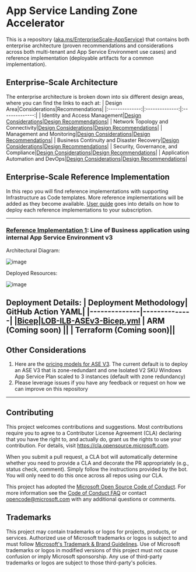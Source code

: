 # App Service Landing Zone Accelerator

This is a repository ([aka.ms/EnterpriseScale-AppService](https://aka.ms/EnterpriseScale-AppService)) that contains both enterprise architecture (proven recommendations and considerations across both multi-tenant and App Service Environment use cases) and reference implementation (deployable artifacts for a common implementation). 

## Enterprise-Scale Architecture
The enterprise architecture is broken down into six different design areas, where you can find the links to each at:
| Design Area|Considerations|Recommendations|
|:--------------:|:--------------:|:--------------:|
| Identity and Access Management|[Design Considerations](/docs/Design-Areas/identity-access-mgmt.md#design-considerations)|[Design Recommendations](/docs/Design-Areas/identity-access-mgmt.md#design-recommendations)|
| Network Topology and Connectivity|[Design Considerations](/docs/Design-Areas/networking.md#design-considerations)|[Design Recommendations](/docs/Design-Areas/networking.md#design-recommendations)|
| Management and Monitoring|[Design Considerations](/docs/Design-Areas/mgmt-monitoring.md#design-consideration)|[Design Recommendations](/docs/Design-Areas/mgmt-monitoring.md#design-recommendation)|
| Business Continuity and Disaster Recovery|[Design Considerations](/docs/Design-Areas/BCDR.md#design-considerations)|[Design Recommendations](/docs/Design-Areas/BCDR.md#design-recommendations)|
| Security, Governance, and Compliance|[Design Considerations](/docs/Design-Areas/security-governance-compliance.md#design-considerations)|[Design Recommendations](/docs/Design-Areas/security-governance-compliance.md#design-recommendations)|
| Application Automation and DevOps|[Design Considerations](/docs/Design-Areas/automation-devops.md#design-considerations)|[Design Recommendations](/docs/Design-Areas/automation-devops.md#design-recommendations)|

## Enterprise-Scale Reference Implementation
In this repo you will find reference implementations with supporting Infrastructure as Code templates. More reference implementations will be added as they become available. [User guide](/docs/README.md) goes into details on how to deploy each reference implementations to your subscription. 

---

### [Reference Implementation 1](/reference-implementations/LOB-ILB-ASEv3/bicep): Line of Business application using internal App Service Environment v3
Architectural Diagram:

![image](https://user-images.githubusercontent.com/37597107/133897423-4de9c66f-d033-4839-81b2-4e9d8a12253d.png)

Deployed Resources:

![image](https://user-images.githubusercontent.com/37597107/133897451-9a6d0a07-873c-4f87-81de-29b15d576e4b.png)

Deployment Details:
| Deployment Methodology| GitHub Action YAML|
|--------------|--------------|
|[Bicep](/reference-implementations/LOB-ILB-ASEv3/bicep)|[LOB-ILB-ASEv3-Bicep.yml](/.github/workflows/LOB-ILB-ASEv3-Bicep.yml)
| ARM (Coming soon) ||
| Terraform (Coming soon)||
---

## Other Considerations
1. Here are the [pricing models for ASE V3](https://docs.microsoft.com/en-us/azure/app-service/environment/overview#pricing). The current default is to deploy an ASE V3 that is zone-redundant and one Isolated V2 SKU Windows App Service Plan scaled to 3 instances (default with zone redundancy)
2. Please leverage issues if you have any feedback or request on how we can improve on this repository

---
## Contributing

This project welcomes contributions and suggestions.  Most contributions require you to agree to a
Contributor License Agreement (CLA) declaring that you have the right to, and actually do, grant us
the rights to use your contribution. For details, visit https://cla.opensource.microsoft.com.

When you submit a pull request, a CLA bot will automatically determine whether you need to provide
a CLA and decorate the PR appropriately (e.g., status check, comment). Simply follow the instructions
provided by the bot. You will only need to do this once across all repos using our CLA.

This project has adopted the [Microsoft Open Source Code of Conduct](https://opensource.microsoft.com/codeofconduct/).
For more information see the [Code of Conduct FAQ](https://opensource.microsoft.com/codeofconduct/faq/) or
contact [opencode@microsoft.com](mailto:opencode@microsoft.com) with any additional questions or comments.

## Trademarks

This project may contain trademarks or logos for projects, products, or services. Authorized use of Microsoft 
trademarks or logos is subject to and must follow 
[Microsoft's Trademark & Brand Guidelines](https://www.microsoft.com/en-us/legal/intellectualproperty/trademarks/usage/general).
Use of Microsoft trademarks or logos in modified versions of this project must not cause confusion or imply Microsoft sponsorship.
Any use of third-party trademarks or logos are subject to those third-party's policies.
